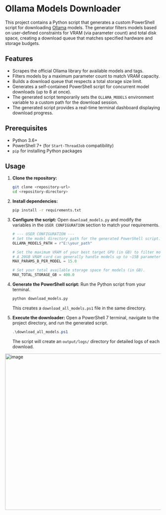 # Ollama Models Downloader

This project contains a Python script that generates a custom PowerShell script for downloading [Ollama](https://github.com/ollama/ollama/tree/main) models. The generator filters models based on user-defined constraints for VRAM (via parameter count) and total disk space, creating a download queue that matches specified hardware and storage budgets.

## Features

-   Scrapes the official Ollama library for available models and tags.
-   Filters models by a maximum parameter count to match VRAM capacity.
-   Builds a download queue that respects a total storage size limit.
-   Generates a self-contained PowerShell script for concurrent model downloads (up to 8 at once).
-   The generated script temporarily sets the `OLLAMA_MODELS` environment variable to a custom path for the download session.
-   The generated script provides a real-time terminal dashboard displaying download progress.

## Prerequisites

-   Python 3.6+
-   PowerShell 7+ (for `Start-ThreadJob` compatibility)
-   `pip` for installing Python packages

## Usage

1.  **Clone the repository:**
    ```bash
    git clone <repository-url>
    cd <repository-directory>
    ```

2.  **Install dependencies:**
    ```bash
    pip install -r requirements.txt
    ```

3.  **Configure the script:**
    Open `download_models.py` and modify the variables in the `USER CONFIGURATION` section to match your requirements.

    ```python
    # --- USER CONFIGURATION ---
    # Set the model directory path for the generated PowerShell script.
    OLLAMA_MODELS_PATH = r"E:\your_path"

    # Set the maximum VRAM of your best target GPU (in GB) to filter models by size.
    # A 20GB VRAM card can generally handle models up to ~15B parameters.
    MAX_PARAMS_B_PER_MODEL = 15.0

    # Set your total available storage space for models (in GB).
    MAX_TOTAL_STORAGE_GB = 400.0
    ```

4.  **Generate the PowerShell script:**
    Run the Python script from your terminal.

    ```bash
    python download_models.py
    ```

    This creates a `download_all_models.ps1` file in the same directory.

5.  **Execute the downloader:**
    Open a PowerShell 7 terminal, navigate to the project directory, and run the generated script.

    ```powershell
    .\download_all_models.ps1
    ```

    The script will create an `output/logs/` directory for detailed logs of each download.

<img width="1083" height="506" alt="image" src="https://github.com/user-attachments/assets/2630cde5-f280-4c10-9319-b06ff6651b03" />
